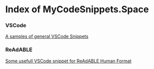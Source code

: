 
# Index of MyCodeSnippets.Space


### VSCode

[A samples of general VSCode Snippets](./vscode/)


### ReAdABLE

[Some usefull VSCode snippet for ReAdABLE Human Format ](./readable/)

